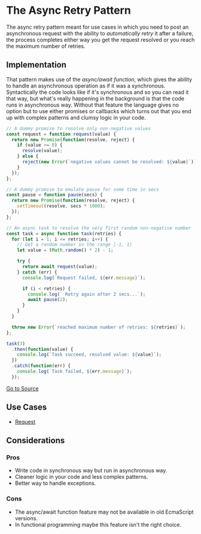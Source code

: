 # The Async Retry Pattern

The async retry pattern meant for use cases in which you need to post an asynchronous request with the ability to *automatically retry* it after a failure, the process completes either way you get the request resolved or you reach the maximum number of retries.

## Implementation

That pattern makes use of the *async/await function*, which gives the ability to handle an asynchronous operation as if it was a synchronous. Syntactically the code looks like if it's synchronous and so you can read it that way, but what's really happening in the background is that the code runs in asynchronous way. Without that feature the language gives no option but to use either promises or callbacks which turns out that you end up with complex patterns and clumsy logic in your code.

```javascript
// A dummy promise to resolve only non-negative values
const request = function request(value) {
  return new Promise(function(resolve, reject) {
    if (value >= 0) {
      resolve(value);
    } else {
      reject(new Error(`negative values cannot be resolved: ${value}`));
    }
  });
};

// A dummy promise to emulate pause for some time in secs
const pause = function pause(secs) {
  return new Promise(function(resolve, reject) {
    setTimeout(resolve, secs * 1000);
  });
};

// An async task to resolve the very first random non-negative number
const task = async function task(retries) {
  for (let i = 1; i <= retries; i++) {
    // Get a random number in the range [-1, 1)
    let value = (Math.random() * 2) - 1;

    try {
      return await request(value);
    } catch (err) {
      console.log(`Request failed, ${err.message}`);

      if (i < retries) {
        console.log(` Retry again after 2 secs...`);
        await pause(2);
      }
    }
  }

  throw new Error(`reached maximum number of retries: ${retries}`);
};

task(3)
  .then(function(value) {
    console.log(`Task succeed, resolved value: ${value}`);
  })
  .catch(function(err) {
    console.log(`Task failed, ${err.message}`);
  });
```

[Go to Source](index.js)

## Use Cases
* [Request](request.js)

## Considerations

### Pros
* Write code in synchronous way but run in asynchronous way.
* Cleaner logic in your code and less complex patterns.
* Better way to handle exceptions.

### Cons
* The async/await function feature may not be available in old EcmaScript versions.
* In functional programming maybe this feature isn't the right choice.